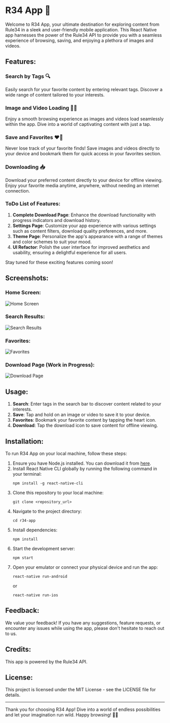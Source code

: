 # R34 App 📱

Welcome to R34 App, your ultimate destination for exploring content from Rule34 in a sleek and user-friendly mobile application. This React Native app harnesses the power of the Rule34 API to provide you with a seamless experience of browsing, saving, and enjoying a plethora of images and videos.

## Features:

### Search by Tags 🔍
Easily search for your favorite content by entering relevant tags. Discover a wide range of content tailored to your interests.

### Image and Video Loading 📸🎥
Enjoy a smooth browsing experience as images and videos load seamlessly within the app. Dive into a world of captivating content with just a tap.

### Save and Favorites ❤️💾
Never lose track of your favorite finds! Save images and videos directly to your device and bookmark them for quick access in your favorites section.

### Downloading 📥
Download your preferred content directly to your device for offline viewing. Enjoy your favorite media anytime, anywhere, without needing an internet connection.

### ToDo List of Features:

1. **Complete Download Page**: Enhance the download functionality with progress indicators and download history.
2. **Settings Page**: Customize your app experience with various settings such as content filters, download quality preferences, and more.
3. **Theme Page**: Personalize the app's appearance with a range of themes and color schemes to suit your mood.
4. **UI Refactor**: Polish the user interface for improved aesthetics and usability, ensuring a delightful experience for all users.

Stay tuned for these exciting features coming soon!

## Screenshots:

### Home Screen:
![Home Screen](screenshots/home_screen.png)

### Search Results:
![Search Results](screenshots/search_results.png)

### Favorites:
![Favorites](screenshots/favorites.png)

### Download Page (Work in Progress):
![Download Page](screenshots/download_page.png)

## Usage:

1. **Search**: Enter tags in the search bar to discover content related to your interests.
2. **Save**: Tap and hold on an image or video to save it to your device.
3. **Favorites**: Bookmark your favorite content by tapping the heart icon.
4. **Download**: Tap the download icon to save content for offline viewing.

## Installation:

To run R34 App on your local machine, follow these steps:

1. Ensure you have Node.js installed. You can download it from [here](https://nodejs.org/).
2. Install React Native CLI globally by running the following command in your terminal:
   ```
   npm install -g react-native-cli
   ```
3. Clone this repository to your local machine:
   ```
   git clone <repository_url>
   ```
4. Navigate to the project directory:
   ```
   cd r34-app
   ```
5. Install dependencies:
   ```
   npm install
   ```
6. Start the development server:
   ```
   npm start
   ```
7. Open your emulator or connect your physical device and run the app:
   ```
   react-native run-android
   ```
   or
   ```
   react-native run-ios
   ```

## Feedback:

We value your feedback! If you have any suggestions, feature requests, or encounter any issues while using the app, please don't hesitate to reach out to us.

## Credits:

This app is powered by the Rule34 API.

## License:

This project is licensed under the MIT License - see the LICENSE file for details.

---

Thank you for choosing R34 App! Dive into a world of endless possibilities and let your imagination run wild. Happy browsing! 🚀🔞